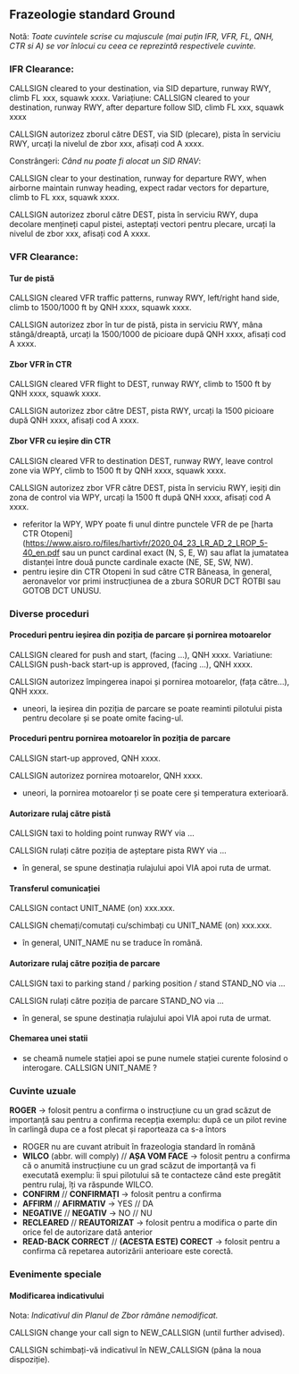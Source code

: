 ## Frazeologie standard Ground
Notă: *Toate cuvintele scrise cu majuscule (mai puțin IFR, VFR, FL, QNH, CTR si A) se vor înlocui cu ceea ce reprezintă respectivele cuvinte.*

### **IFR Clearance**:

CALLSIGN cleared to your destination, via SID departure, runway RWY, climb FL xxx, squawk xxxx.
Variațiune:
CALLSIGN cleared to your destination, runway RWY, after departure follow SID, climb FL xxx, squawk xxxx

CALLSIGN autorizez zborul către DEST, via SID (plecare), pista în serviciu RWY, urcați la nivelul de zbor xxx, afisați cod A xxxx.

Constrângeri:
*Când nu poate fi alocat un SID RNAV*: 

CALLSIGN clear to your destination, runway for departure RWY, when airborne maintain runway heading, expect radar vectors for departure, climb to FL xxx, squawk xxxx.

CALLSIGN autorizez zborul către DEST, pista în serviciu RWY, dupa decolare mențineți capul pistei, asteptați vectori pentru plecare, urcați la nivelul de zbor xxx, afisați cod A xxxx.

### **VFR Clearance**:
#### **Tur de pistă**

CALLSIGN cleared VFR traffic patterns, runway RWY, left/right hand side, climb to 1500/1000 ft by QNH xxxx, squawk xxxx.

CALLSIGN autorizez zbor în tur de pistă, pista in serviciu RWY, mâna stângă/dreaptă, urcați la 1500/1000 de picioare după QNH xxxx, afisați cod A xxxx.

#### **Zbor VFR în CTR**

CALLSIGN cleared VFR flight to DEST, runway RWY, climb to 1500 ft by QNH xxxx, squawk xxxx.

CALLSIGN autorizez zbor către DEST, pista RWY, urcați la 1500 picioare după QNH xxxx, afisați cod A xxxx.

#### **Zbor VFR cu ieșire din CTR**

CALLSIGN cleared VFR to destination DEST, runway RWY, leave control zone via WPY, climb to 1500 ft by QNH xxxx, squawk xxxx.

CALLSIGN autorizez zbor VFR către DEST, pista în serviciu RWY, ieșiți din zona de control via WPY, urcați la 1500 ft după QNH xxxx, afisați cod A xxxx.
- referitor la WPY, WPY poate fi unul dintre punctele VFR de pe [harta CTR Otopeni](https://www.aisro.ro/files/hartivfr/2020_04_23_LR_AD_2_LROP_5-40_en.pdf sau un punct cardinal exact (N, S, E, W) sau aflat la jumatatea distanței între două puncte cardinale exacte (NE, SE, SW, NW).
- pentru ieșire din CTR Otopeni în sud către CTR Băneasa, în general, aeronavelor vor primi instrucțiunea de a zbura SORUR DCT ROTBI sau GOTOB DCT UNUSU.

### Diverse proceduri

#### **Proceduri pentru ieșirea din poziția de parcare și pornirea motoarelor**

CALLSIGN cleared for push and start, (facing ...), QNH xxxx.
Variatiune:
CALLSIGN push-back start-up is approved, (facing ...), QNH xxxx.

CALLSIGN autorizez împingerea inapoi și pornirea motoarelor, (fața către...), QNH xxxx.
- uneori, la ieșirea din poziția de parcare se poate reaminti pilotului pista pentru decolare și se poate omite facing-ul.

#### **Proceduri pentru pornirea motoarelor în poziția de parcare**

CALLSIGN start-up approved, QNH xxxx.

CALLSIGN autorizez pornirea motoarelor, QNH xxxx.
- uneori, la pornirea motoarelor ți se poate cere și temperatura exterioară.

#### **Autorizare rulaj către pistă**

CALLSIGN taxi to holding point runway RWY via ...

CALLSIGN rulați către poziția de așteptare pista RWY via ...
- în general, se spune destinația rulajului apoi VIA apoi ruta de urmat.

#### **Transferul comunicației**

CALLSIGN contact UNIT_NAME (on) xxx.xxx.

CALLSIGN chemați/comutați cu/schimbați cu UNIT_NAME (on) xxx.xxx.
- în general, UNIT_NAME nu se traduce în română.

#### **Autorizare rulaj către poziția de parcare**

CALLSIGN taxi to parking stand / parking position / stand STAND_NO via ...

CALLSIGN rulați către poziția de parcare STAND_NO via ...
- în general, se spune destinația rulajului apoi VIA apoi ruta de urmat.

#### **Chemarea unei statii**
- se cheamă numele stației apoi se pune numele stației curente folosind o interogare.
CALLSIGN UNIT_NAME ?

### **Cuvinte uzuale**
**ROGER** -> folosit pentru a confirma o instrucțiune cu un grad scăzut de importanță sau pentru a confirma recepția
exemplu: după ce un pilot revine în carlingă dupa ce a fost plecat și raporteaza ca s-a întors
- ROGER nu are cuvant atribuit în frazeologia standard în română
- **WILCO** (abbr. will comply) // **AȘA VOM FACE** -> folosit pentru a confirma că o anumită instrucțiune cu un grad scăzut de importanță va fi executată
exemplu: îi spui pilotului să te contacteze când este pregătit pentru rulaj, îți va răspunde WILCO.
- **CONFIRM** // **CONFIRMAȚI** -> folosit pentru a confirma
- **AFFIRM** // **AFIRMATIV** -> YES // DA
- **NEGATIVE** // **NEGATIV** -> NO // NU
- **RECLEARED** // **REAUTORIZAT** -> folosit pentru a modifica o parte din orice fel de autorizare dată anterior
- **READ-BACK CORRECT** // **(ACESTA ESTE) CORECT** -> folosit pentru a confirma că repetarea autorizării anterioare este corectă.

### **Evenimente speciale**
#### **Modificarea indicativului**

Nota: *Indicativul din Planul de Zbor rămâne nemodificat.*

CALLSIGN change your call sign to NEW_CALLSIGN (until further advised).

CALLSIGN schimbați-vă indicativul în NEW_CALLSIGN (pâna la noua dispoziție).
